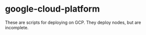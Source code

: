 # google-cloud-platform
These are scripts for deploying on GCP.  They deploy nodes, but are incomplete.


